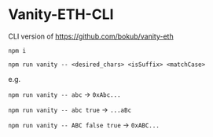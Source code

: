 # Vanity-ETH-CLI

CLI version of https://github.com/bokub/vanity-eth

`npm i`

`npm run vanity -- <desired_chars> <isSuffix> <matchCase>`

e.g.

`npm run vanity -- abc` -> `0xAbc...`

`npm run vanity -- abc true` -> `...aBc`

`npm run vanity -- ABC false true` -> `0xABC...`
